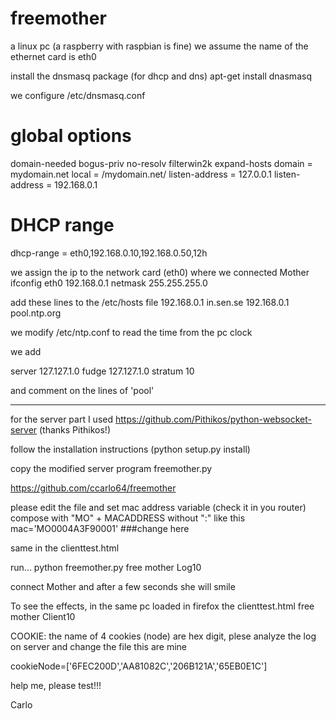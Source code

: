 # freemother

a linux pc (a raspberry with raspbian is fine)
we assume the name of the ethernet card is eth0

install the dnsmasq package (for dhcp and dns)
apt-get install dnasmasq

we configure /etc/dnsmasq.conf

# global options
domain-needed
bogus-priv
no-resolv
filterwin2k
expand-hosts
domain = mydomain.net
local = /mydomain.net/
listen-address = 127.0.0.1
listen-address = 192.168.0.1

# DHCP range
dhcp-range = eth0,192.168.0.10,192.168.0.50,12h

we assign the ip to the network card (eth0) where we connected Mother
ifconfig eth0 192.168.0.1 netmask 255.255.255.0

add these lines to the /etc/hosts file
192.168.0.1 in.sen.se
192.168.0.1 pool.ntp.org

we modify /etc/ntp.conf to read the time from the pc clock

we add

server 127.127.1.0
fudge 127.127.1.0 stratum 10

and comment on the lines of 'pool'

----
for the server part I used https://github.com/Pithikos/python-websocket-server (thanks Pithikos!)

follow the installation instructions (python setup.py install)

copy the modified server program freemother.py

https://github.com/ccarlo64/freemother


please edit the file and set mac address variable (check it in you router)
compose with "MO" + MACADDRESS without ":"
like this
mac='MO0004A3F90001' ###change here

same in the clienttest.html


run...
python freemother.py
free mother Log10

connect Mother and after a few seconds she will smile

To see the effects, in the same pc loaded in firefox the clienttest.html
free mother Client10

COOKIE:
the name of 4 cookies (node) are hex digit, plese analyze the log on server and change the file
this are mine

cookieNode=['6FEC200D','AA81082C','206B121A','65EB0E1C']

help me, please test!!!

Carlo